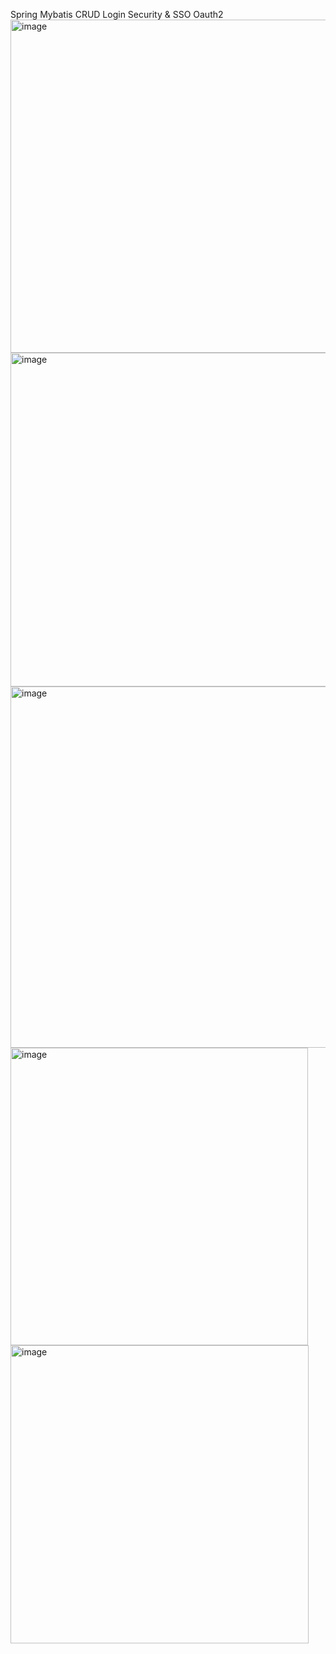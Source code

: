 Spring Mybatis CRUD Login Security & SSO Oauth2
<img width="533" alt="image" src="https://user-images.githubusercontent.com/85358386/236726213-797b7c16-8b9b-4bc5-848a-55e5d4bdfddf.png">
<img width="534" alt="image" src="https://user-images.githubusercontent.com/85358386/236726242-b8acf81f-7b52-49c7-a8a7-b98a56fa5e48.png">
<img width="578" alt="image" src="https://user-images.githubusercontent.com/85358386/236726401-ff9a1d3a-c30d-4eb6-a568-ef788b06b36f.png">
<img width="476" alt="image" src="https://user-images.githubusercontent.com/85358386/236093390-ed3dfb61-700b-4dc2-8671-e37f03c3ca6f.png" style="max-width: 100%;">
<img width="477" alt="image" src="https://user-images.githubusercontent.com/85358386/236093535-a73d013c-832a-4dc3-97ff-92872a4a0837.png" style="max-width: 100%;">
